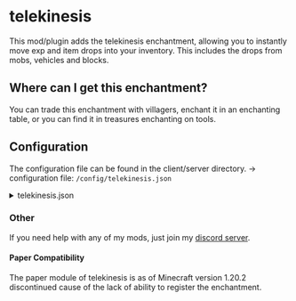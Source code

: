 # telekinesis

This mod/plugin adds the telekinesis enchantment, allowing you to instantly move exp and item drops into your inventory.
This includes the drops from mobs, vehicles and blocks.

## Where can I get this enchantment?

You can trade this enchantment with villagers, enchant it in an enchanting table, or you can find it in treasures
enchanting on tools.

## Configuration

The configuration file can be found in the client/server directory.
-> configuration file: `/config/telekinesis.json`

<details>
<summary>telekinesis.json</summary>

```json5
{
    "version": 1,
    // For migration purposes only, just ignore this.
    "config": {
        "needEnchantment": true,
        // Defines, whether telekinesis should without or with the enchantment on the tool.
        "needSneak": false,
        // Defines. whether the player should have to sneak in order to use telekinesis.
        "expAllowed": true,
        // Enables the use of telekinesis for exp drops.
        "itemsAllowed": true
        // Enables the use of telekinesis for item drops.
    }
}
```

</details>

### Other

If you need help with any of my mods, just join my [discord server](https://nyon.dev/discord).

#### Paper Compatibility

The paper module of telekinesis is as of Minecraft version 1.20.2 discontinued cause of the lack of ability to
register the enchantment.
